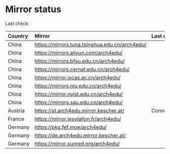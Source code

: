 <script src="./time.js"></script>
# Mirror status
Last check: <script type="text/javascript">localize(1706922736.802297);</script>

|Country|Mirror|Last update|
|:------|:-----|:----------|
|China|https://mirrors.tuna.tsinghua.edu.cn/arch4edu/|<script type="text/javascript">localize(1706898553);</script>|
|China|https://mirrors.aliyun.com/arch4edu/|<script type="text/javascript">localize(1706898553);</script>|
|China|https://mirrors.bfsu.edu.cn/arch4edu/|<script type="text/javascript">localize(1706898553);</script>|
|China|https://mirrors.cernet.edu.cn/arch4edu/|<script type="text/javascript">localize(1706898553);</script>|
|China|https://mirror.iscas.ac.cn/arch4edu/|<script type="text/javascript">localize(1706898553);</script>|
|China|https://mirrors.nju.edu.cn/arch4edu/|<script type="text/javascript">localize(1706812146);</script>|
|China|https://mirror.nyist.edu.cn/arch4edu/|<script type="text/javascript">localize(1706898553);</script>|
|China|https://mirrors.sau.edu.cn/arch4edu/|<script type="text/javascript">localize(1706898553);</script>|
|Austria|https://at.arch4edu.mirror.kescher.at/|ConnectionError|
|France|https://mirror.lesviallon.fr/arch4edu/|<script type="text/javascript">localize(1706898553);</script>|
|Germany|https://pkg.fef.moe/arch4edu/|<script type="text/javascript">localize(1706898553);</script>|
|Germany|https://de.arch4edu.mirror.kescher.at/|<script type="text/javascript">localize(1706898553);</script>|
|Germany|https://mirror.sunred.org/arch4edu/|<script type="text/javascript">localize(1706898553);</script>|

<script src="./tablefilter/tablefilter.js"></script>
<script src="./table.js"></script>